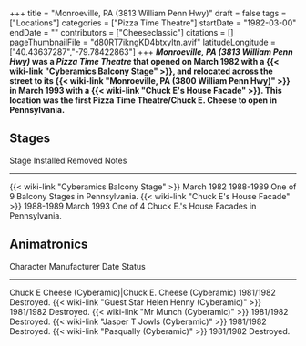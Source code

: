 +++
title = "Monroeville, PA (3813 William Penn Hwy)"
draft = false
tags = ["Locations"]
categories = ["Pizza Time Theatre"]
startDate = "1982-03-00"
endDate = ""
contributors = ["Cheeseclassic"]
citations = []
pageThumbnailFile = "d80RT7ikngKD4btxyltn.avif"
latitudeLongitude = ["40.43637287","-79.78422863"]
+++
***Monroeville, PA (3813 William Penn Hwy)* was a *Pizza Time Theatre* that opened on March 1982 with a {{< wiki-link "Cyberamics Balcony Stage" >}}, and relocated across the street to its {{< wiki-link "Monroeville, PA (3800 William Penn Hwy)" >}} in March 1993 with a {{< wiki-link "Chuck E's House Facade" >}}. This location was the first Pizza Time Theatre/Chuck E. Cheese to open in Pennsylvania.**

## Stages

  Stage                                              Installed    Removed      Notes
  -------------------------------------------------- ------------ ------------ -----------------------------------------------------
  {{< wiki-link "Cyberamics Balcony Stage" >}}   March 1982   1988-1989    One of 9 Balcony Stages in Pennsylvania.
  {{< wiki-link "Chuck E's House Facade" >}}    1988-1989    March 1993   One of 4 Chuck E.'s House Facades in Pennsylvania.

## Animatronics

  Character                                                    Manufacturer Date   Status
  ------------------------------------------------------------ ------------------- ------------
  Chuck E Cheese (Cyberamic)|Chuck E. Cheese (Cyberamic)      1981/1982           Destroyed.
  {{< wiki-link "Guest Star Helen Henny (Cyberamic)" >}}   1981/1982           Destroyed.
  {{< wiki-link "Mr Munch (Cyberamic)" >}}                 1981/1982           Destroyed.
  {{< wiki-link "Jasper T Jowls (Cyberamic)" >}}           1981/1982           Destroyed.
  {{< wiki-link "Pasqually (Cyberamic)" >}}                1981/1982           Destroyed.
